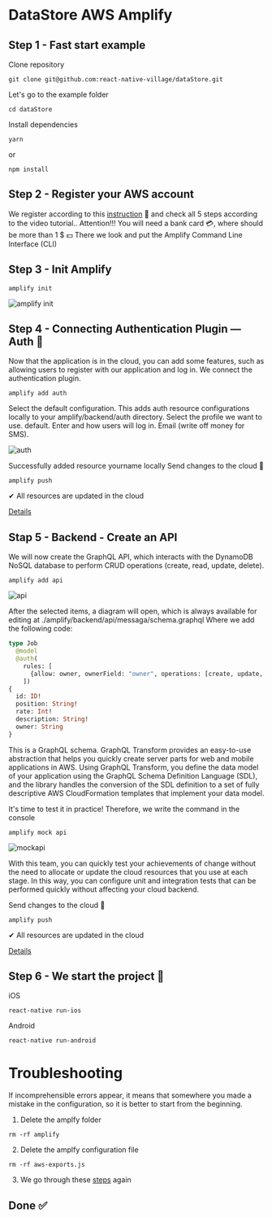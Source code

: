 

# DataStore AWS Amplify



## Step 1 - Fast start example

 Clone repository
 
 `git clone git@github.com:react-native-village/dataStore.git`
 
Let's go to the example folder

`cd dataStore`

Install dependencies

`yarn`

or

`npm install`

## Step 2 - Register your AWS account

We register according to this [instruction](https://aws-amplify.github.io/docs/) 📃 and check all 5 steps according to the video tutorial..
Attention!!! You will need a bank card 💳, where should be more than 1 $ 💵
There we look and put the Amplify Command Line Interface (CLI)


## Step 3 - Init Amplify

`amplify init`

![amplify init](https://miro.medium.com/max/2948/1*LFe2FrFge8oeAWV6BikVcg.png)


## Step 4 - Connecting Authentication Plugin — Auth 🔐
Now that the application is in the cloud, you can add some features, such as allowing users to register with our application and log in.
We connect the authentication plugin.

`amplify add auth`

Select the default configuration. This adds auth resource configurations locally to your amplify/backend/auth directory.
Select the profile we want to use. default. Enter and how users will log in. Email (write off money for SMS).


![auth](https://miro.medium.com/max/3188/1*KD6KyPjd9Ac3REpgsTC9CQ.png)

Successfully added resource yourname locally
Send changes to the cloud 💭

`amplify push`

✔ All resources are updated in the cloud

[Details](https://dev.to/playra/crud-create-read-update-delete-aws-amplify-graphql-react-native-4m2b)


## Stap 5 - Backend - Create an API

We will now create the GraphQL API, which interacts with the DynamoDB NoSQL database to perform CRUD operations (create, read, update, delete).

`amplify add api`

![api](https://res.cloudinary.com/practicaldev/image/fetch/s--UZVHLKSk--/c_limit%2Cf_auto%2Cfl_progressive%2Cq_auto%2Cw_880/https://miro.medium.com/max/2994/1%2AKXb3-t8wyjjHfO1OuLH44g.png)

After the selected items, a diagram will open, which is always available for editing at ./amplify/backend/api/messaga/schema.graphql
Where we add the following code:

```graphql
type Job 
  @model
  @auth(
    rules: [
      {allow: owner, ownerField: "owner", operations: [create, update, delete]},
    ])
{
  id: ID!
  position: String!
  rate: Int!
  description: String!
  owner: String
}
```

This is a GraphQL schema. GraphQL Transform provides an easy-to-use abstraction that helps you quickly create server parts for web and mobile applications in AWS. Using GraphQL Transform, you define the data model of your application using the GraphQL Schema Definition Language (SDL), and the library handles the conversion of the SDL definition to a set of fully descriptive AWS CloudFormation templates that implement your data model.

It's time to test it in practice! Therefore, we write the command in the console

`amplify mock api`

![mockapi](https://res.cloudinary.com/practicaldev/image/fetch/s--Y5-rkmnt--/c_limit%2Cf_auto%2Cfl_progressive%2Cq_auto%2Cw_880/https://miro.medium.com/max/3124/1%2Afs-GeUIaPGVP3-5Jwi3m2Q.png)

With this team, you can quickly test your achievements of change without the need to allocate or update the cloud resources that you use at each stage. In this way, you can configure unit and integration tests that can be performed quickly without affecting your cloud backend.

Send changes to the cloud 💭

`amplify push`

✔ All resources are updated in the cloud

 [Details](https://dev.to/playra/crud-create-read-update-delete-aws-amplify-graphql-react-native-4m2b)
 
## Step 6 - We start the project 🚀
iOS

`react-native run-ios`

Android

`react-native run-android`

# Troubleshooting

If incomprehensible errors appear, it means that somewhere you made a mistake in the configuration, so it is better to start from the beginning.

1. Delete the amplfy folder

`rm -rf amplify`

2. Delete the amplfy configuration file

`rm -rf aws-exports.js`

3. We go through these [steps](https://github.com/react-native-village/aws-amplify-react-hooks/blob/master/examples/reactNativeCRUD/README.md#step-3---init-amplify
) again



## Done ✅
